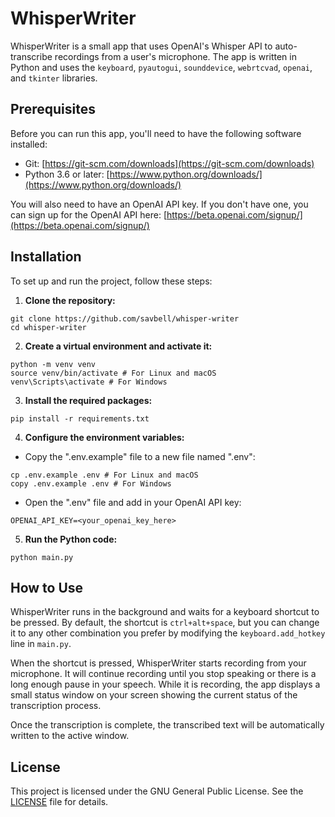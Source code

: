 # WhisperWriter
WhisperWriter is a small app that uses OpenAI's Whisper API to auto-transcribe recordings from a user's microphone. The app is written in Python and uses the `keyboard`, `pyautogui`, `sounddevice`, `webrtcvad`, `openai`, and `tkinter` libraries.

## Prerequisites
Before you can run this app, you'll need to have the following software installed:

- Git: [https://git-scm.com/downloads](https://git-scm.com/downloads)
- Python 3.6 or later: [https://www.python.org/downloads/](https://www.python.org/downloads/)

You will also need to have an OpenAI API key. If you don't have one, you can sign up for the OpenAI API here: [https://beta.openai.com/signup/](https://beta.openai.com/signup/)

## Installation
To set up and run the project, follow these steps:

1. **Clone the repository:**
```
git clone https://github.com/savbell/whisper-writer
cd whisper-writer
```


2. **Create a virtual environment and activate it:**
```
python -m venv venv
source venv/bin/activate # For Linux and macOS
venv\Scripts\activate # For Windows
```


3. **Install the required packages:**
```
pip install -r requirements.txt
```


4. **Configure the environment variables:**

- Copy the ".env.example" file to a new file named ".env":
```
cp .env.example .env # For Linux and macOS
copy .env.example .env # For Windows
```
- Open the ".env" file and add in your OpenAI API key:
```
OPENAI_API_KEY=<your_openai_key_here>
```


5. **Run the Python code:**
```
python main.py
```

## How to Use
WhisperWriter runs in the background and waits for a keyboard shortcut to be pressed. By default, the shortcut is `ctrl+alt+space`, but you can change it to any other combination you prefer by modifying the `keyboard.add_hotkey` line in `main.py`.

When the shortcut is pressed, WhisperWriter starts recording from your microphone. It will continue recording until you stop speaking or there is a long enough pause in your speech. While it is recording, the app displays a small status window on your screen showing the current status of the transcription process.

Once the transcription is complete, the transcribed text will be automatically written to the active window.

## License
This project is licensed under the GNU General Public License. See the [LICENSE](LICENSE) file for details.